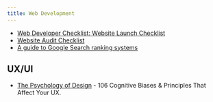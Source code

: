 ```yaml
---
title: Web Development
---
```


- [Web Developer Checklist: Website Launch Checklist](https://www.toptal.com/developers/webdevchecklist)
- [Website Audit Checklist](https://audit.bt.ht/)
- [A guide to Google Search ranking systems](https://developers.google.com/search/docs/appearance/ranking-systems-guide)


## UX/UI

- [The Psychology of Design](https://growth.design/psychology) - 106 Cognitive Biases & Principles That Affect Your UX.
